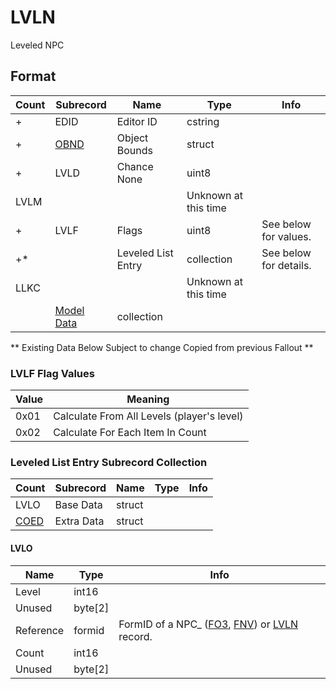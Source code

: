 LVLN
====

Leveled NPC

## Format

Count | Subrecord | Name | Type | Info
------|-------|------|------|-----
+ | EDID | Editor ID | cstring |
+ | [OBND](Subrecords/OBND.md) | Object Bounds | struct |
+ | LVLD | Chance None | uint8 |
 | LVLM | | | Unknown at this time
+ | LVLF | Flags | uint8 | See below for values.
+* | | Leveled List Entry | collection | See below for details.
 | LLKC | | | Unknown at this time
 | | [Model Data](Subrecords/Model.md) | collection |
 
** Existing Data Below Subject to change Copied from previous Fallout **

### LVLF Flag Values

Value | Meaning
------|--------
0x01 | Calculate From All Levels (player's level)
0x02 | Calculate For Each Item In Count

### Leveled List Entry Subrecord Collection

Count | Subrecord | Name | Type | Info
------|-------|------|------|-----
 | LVLO | Base Data | struct |
 | [COED](Subrecords/COED.md) | Extra Data | struct |

#### LVLO

Name | Type | Info
-----|------|-----
Level | int16 |
Unused | byte[2] |
Reference | formid | FormID of a NPC_ ([FO3](../../Fallout3/Records/NPC_.md), [FNV](../../FalloutNV/Records/NPC_.md)) or [LVLN](LVLN.md) record.
Count | int16 |
Unused | byte[2] |
